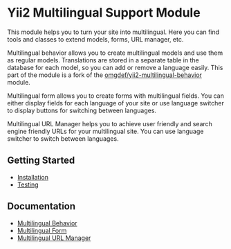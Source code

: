 Yii2 Multilingual Support Module
===============================

This module helps you to turn your site into multilingual. Here you can find tools and classes to extend models, forms, URL manager, etc.

Multilingual behavior allows you to create multilingual models and use them as regular models. Translations are stored in a separate table in the database for each model, so you can add or remove a language easily. This part of the module is a fork of the [omgdef/yii2-multilingual-behavior](https://github.com/OmgDef/yii2-multilingual-behavior) module.

Multilingual form allows you to create forms with multilingual fields. You can either display fields for each language of your site or use language switcher to display buttons for switching between languages. 

Multilingual URL Manager helps you to achieve user friendly and search engine friendly URLs for your multilingual site. You can use language switcher to switch between languages.

Getting Started
---------------

* [Installation](installation.md)
* [Testing](testing.md)

Documentation
---------

* [Multilingual Behavior](behavior.md)
* [Multilingual Form](forms.md)
* [Multilingual URL Manager](url-manager.md)
